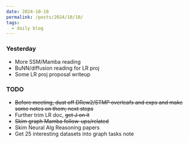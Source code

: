 ```yaml
---
date: 2024-10-10
permalink: /posts/2024/10/10/
tags:
  - daily blog
---
```


### Yesterday
- More SSM/Mamba reading
- BuNN/diffusion reading for LR proj
- Some LR proj proposal writeup

### TODO
- ~~Before meeting, dust off DRew2/STMP overleafs and exps and make some notes on them; next steps~~
- Further trim LR doc, ~~get J on it~~
- ~~Skim graph Mamba follow-ups/related~~
- Skim Neural Alg Reasoning papers
- Get 25 interesting datasets into graph tasks note

